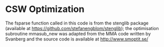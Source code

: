 # CSW Optimization
The fsparse function called in this code is from the stenglib package (available at https://github.com/stefanengblom/stenglib); the optimisation subroutine mmasub_new was adapted from the MMA code written by Svanberg and the source code is available at http://www.smoptit.se/
